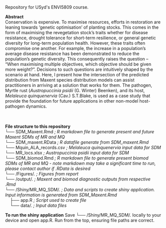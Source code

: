 <h>Repository for USyd's ENVI5809 course.</h>

**Abstract**  
Conservation is expensive. To maximise resources, efforts in restoration are leaning towards ‘genetic optimisation’ of planting stocks. This comes in the form of maximising the revegetation stock’s traits whether for disease resistance, drought tolerance for short-term resilience, or general genetic diversity for long-term population health. However, these traits often compromise one another. For example, the increase in a population’s average disease resistance has been demonstrated to reduce the population’s genetic diversity. This consequently raises the question – “When maximising multiple objectives, which objective should be given more weight?”. Decisions to such questions are intuitively shaped by the scenario at hand. Here, I present how the intersection of the predicted distribution from Maxent species distribution models can assist practitioners in arriving at a solution that works for them. The pathogen, Myrtle rust (*Austropuccinia psidii* (G. Winter) Beenken), and its host, *Melaleuca quinquenervia* (Cav.) S.T.Blake, is used as a case study that provide the foundation for future applications in other non-model host- pathogen dynamics.  
  <br>
  <br>

**File structure to this repository**  
└── SDM_Maxent.Rmd *; R markdown file to generate present and future Maxent SDMs of MR and MQ*  
└── SDM_maxent.RData *; R datafile generate from SDM_maxent.Rmd*  
└── Mquin_ALA_records.csv *; Melaleuca quinquenervia input data for SDM*  
└── MR_locs.xlsx *; Austropuccinia psidii input data for SDM*  
└── SDM_biomod.Rmd *; R markdown file to generate present biomod SDMs of MR and MQ - note markdown may take a significant time to run, please contact author if .RData is desired*  
└── /Figures/. *; Figures from report*  
└── /output/. *; Maxent and biomod diagnostic outputs from respective .Rmd*  
└── /Shiny/MR_MQ_SDM/. *; Data and scripts to create shiny application. Input information is generated from SDM_Maxent.Rmd*  
&nbsp;&nbsp;&nbsp;&nbsp;├── app.R *; Script used to create file*  
&nbsp;&nbsp;&nbsp;&nbsp;└── data/. *; Input data files*   

**To run the shiny application**
Save └── /Shiny/MR_MQ_SDM/. locally to your device and open app.R. Run from the top, ensuring file paths are correct.
